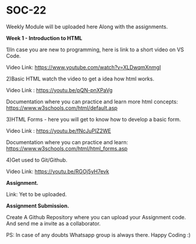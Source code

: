 # SOC-22 

Weekly Module will be uploaded here Along with the assignments.

**Week 1 - Introduction to HTML**


1)In case you are new to programming, here is link to a short video on VS Code.

Video Link: https://www.youtube.com/watch?v=XLDwqmXnmgI

2)Basic HTML watch the video to get a idea how html works.

Video Link : https://youtu.be/pQN-pnXPaVg

Documentation where you can practice and learn more html concepts: https://www.w3schools.com/html/default.asp

3)HTML Forms - here you will get to know how to develop a basic form.

Video Link : https://youtu.be/fNcJuPIZ2WE

Documentation where you can practice and learn: https://www.w3schools.com/html/html_forms.asp

4)Get used to Git/Github.

Video Link: https://youtu.be/RGOj5yH7evk

**Assignment.**

Link: Yet to be uploaded.

**Assignment Submission.**

Create A Github Repository where you can upload your Assignment code. And send me a invite as a collaborator.

PS: In case of any doubts Whatsapp group is always there. Happy Coding :) 
